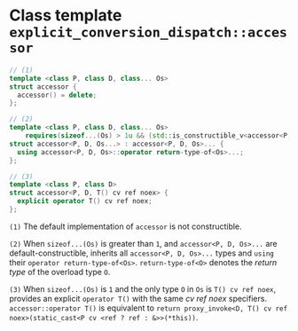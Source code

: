 # Class template `explicit_conversion_dispatch::accessor`

```cpp
// (1)
template <class P, class D, class... Os>
struct accessor {
  accessor() = delete;
};

// (2)
template <class P, class D, class... Os>
    requires(sizeof...(Os) > 1u && (std::is_constructible_v<accessor<P, D, Os>> && ...))
struct accessor<P, D, Os...> : accessor<P, D, Os>... {
  using accessor<P, D, Os>::operator return-type-of<Os>...;
};

// (3)
template <class P, class D>
struct accessor<P, D, T() cv ref noex> {
  explicit operator T() cv ref noex;
};
```

`(1)` The default implementation of `accessor` is not constructible.

`(2)` When `sizeof...(Os)` is greater than `1`, and `accessor<P, D, Os>...` are default-constructible, inherits all `accessor<P, D, Os>...` types and `using` their `operator return-type-of<Os>`. `return-type-of<O>` denotes the *return type* of the overload type `O`.

`(3)` When `sizeof...(Os)` is `1` and the only type `O` in `Os` is `T() cv ref noex`, provides an explicit  `operator T()` with the same *cv ref noex* specifiers. `accessor::operator T()` is equivalent to `return proxy_invoke<D, T() cv ref noex>(static_cast<P cv <ref ? ref : &>>(*this))`.
